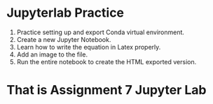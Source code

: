 # Jupyterlab Practice
1. Practice setting up and export Conda virtual environment.
2. Create a new Jupyter Notebook.
3. Learn how to write the equation in Latex properly.
4. Add an image to the file.
5. Run the entire notebook to create the HTML exported version.
# That is Assignment 7 Jupyter Lab
